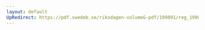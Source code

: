 ```yaml
---
layout: default
UpRedirect: https://pdf.swedeb.se/riksdagen-volumeG-pdf/199091/reg_199091/reg_199091_0076.pdf
---
```

